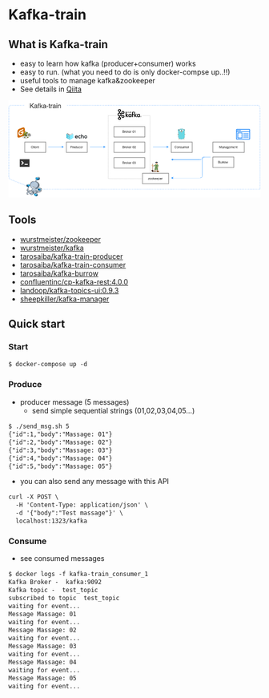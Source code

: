 # Kafka-train

## What is Kafka-train

* easy to learn how kafka (producer+consumer) works
* easy to run. (what you need to do is only docker-compse up..!!)
* useful tools to manage kafka&zookeeper
* See details in [Qiita]()

![Diagram](diagram.png)

## Tools

* [wurstmeister/zookeeper](https://hub.docker.com/r/wurstmeister/zookeeper)
* [wurstmeister/kafka](https://hub.docker.com/r/wurstmeister/kafka/)
* [tarosaiba/kafka-train-producer](https://hub.docker.com/r/tarosaiba/kafka-train-producer)
* [tarosaiba/kafka-train-consumer](https://hub.docker.com/r/tarosaiba/kafka-train-consumer)
* [tarosaiba/kafka-burrow](https://hub.docker.com/r/tarosaiba/kafka-burrow)
* [confluentinc/cp-kafka-rest:4.0.0](https://hub.docker.com/r/confluentinc/cp-kafka-rest)
* [landoop/kafka-topics-ui:0.9.3](https://github.com/lensesio/kafka-topics-ui)
* [sheepkiller/kafka-manager](https://github.com/sheepkiller/kafka-manager-docker)

## Quick start

### Start

```
$ docker-compose up -d
```

### Produce

* producer message (5 messages)
    - send simple sequential strings (01,02,03,04,05...)
```
$ ./send_msg.sh 5
{"id":1,"body":"Massage: 01"}
{"id":2,"body":"Massage: 02"}
{"id":3,"body":"Massage: 03"}
{"id":4,"body":"Massage: 04"}
{"id":5,"body":"Massage: 05"}
```

* you can also send any message with this API
```
curl -X POST \
  -H 'Content-Type: application/json' \
  -d '{"body":"Test massage"}' \
  localhost:1323/kafka
```

### Consume

* see consumed messages
```
$ docker logs -f kafka-train_consumer_1
Kafka Broker -  kafka:9092
Kafka topic -  test_topic
subscribed to topic  test_topic
waiting for event...
Message Massage: 01
waiting for event...
Message Massage: 02
waiting for event...
Message Massage: 03
waiting for event...
Message Massage: 04
waiting for event...
Message Massage: 05
waiting for event...
```


